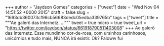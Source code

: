 
+++
author = "Jaydson Gomes"
categories = ["tweet"]
date = "Wed Nov 04 14:51:52 +0000 2015"
draft = false
slug = "1693db360073cf96cb56683dedc05edba339765b"
tags = ["tweet"]
title = """Ae galerô das Internetz. ..."""
tweet = true
micro = true
tweet_url = "https://twitter.com/jaydson/status/661918790511403008"
+++
Ae galerô das Internetz. Esse mundinho cor-de-rosa, com ursinhos carinhosos, unicórnios e tudo mais, NUNCA irá existir. Ok? Faloww fui
